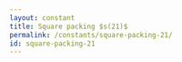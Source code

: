 ```yaml
---
layout: constant
title: Square packing $s(21)$
permalink: /constants/square-packing-21/
id: square-packing-21
---
```

